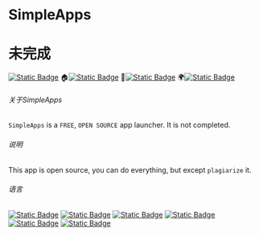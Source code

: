 # SimpleApps
# 未完成
[![Static Badge](https://img.shields.io/badge/SimpleApps--999999)](#SimpleApps) 🏠[![Static Badge](https://img.shields.io/badge/首页--999999)](#关于SimpleApps) 📄[![Static Badge](https://img.shields.io/badge/说明--999999)](#说明) 🌍[![Static Badge](https://img.shields.io/badge/语言--999999)](#语言)

###### 关于SimpleApps
`SimpleApps` is a `FREE`, `OPEN SOURCE` app launcher.
It is not completed.

###### 说明
This app is open source, you can do everything, but except `plagiarize` it.

###### 语言
[![Static Badge](https://img.shields.io/badge/English--0000ff)](README.md) [![Static Badge](https://img.shields.io/badge/Chinese--ff0000)](README-cn.md) [![Static Badge](https://img.shields.io/badge/Japanese--ff8800)](README-jp.md) [![Static Badge](https://img.shields.io/badge/Whatlish--888888)](REAADME-wtf.md) [![Static Badge](https://img.shields.io/badge/Chinese_Geng_Edition--00ff00)](README-cao.md) [![Static Badge](https://img.shields.io/badge/Russian--8888ff)](README-ru.md)
